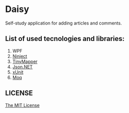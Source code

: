 # Daisy

Self-study application for adding articles and comments.

## List of used tecnologies and libraries:
1. WPF
2. [Ninject](http://www.ninject.org/)
3. [TinyMapper](http://tinymapper.net)
4. [Json.NET](http://www.newtonsoft.com/json)
5. [xUnit](https://github.com/xunit/xunit)
6. [Moq](http://www.moqthis.com)


## LICENSE
[The MIT License](https://github.com/Sufflavus/Daisy-v1/blob/master/LICENSE)